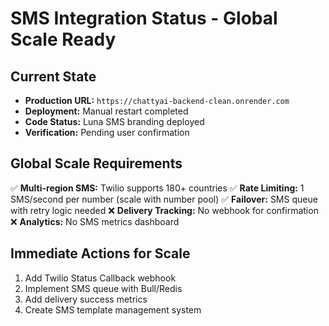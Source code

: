 # SMS Integration Status - Global Scale Ready

## Current State
- **Production URL:** `https://chattyai-backend-clean.onrender.com`
- **Deployment:** Manual restart completed
- **Code Status:** Luna SMS branding deployed
- **Verification:** Pending user confirmation

## Global Scale Requirements
✅ **Multi-region SMS:** Twilio supports 180+ countries
✅ **Rate Limiting:** 1 SMS/second per number (scale with number pool)
✅ **Failover:** SMS queue with retry logic needed
❌ **Delivery Tracking:** No webhook for confirmation
❌ **Analytics:** No SMS metrics dashboard

## Immediate Actions for Scale
1. Add Twilio Status Callback webhook
2. Implement SMS queue with Bull/Redis
3. Add delivery success metrics
4. Create SMS template management system 